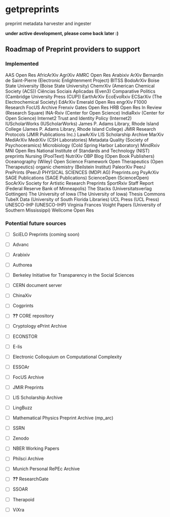 # getpreprints

preprint metadata harvester and ingester

**under active development, please come back later :)**

## Roadmap of Preprint providers to support

### Implemented

AAS Open Res
AfricArXiv
AgriXiv
AMRC Open Res
Arabixiv
ArXiv
Bernardin de Saint-Pierre (Electronic Enlightenment Project)
BITSS
BodoArXiv
Boise State University (Boise State University)
ChemrXiv (American Chemical Society (ACS))
Ciências Sociais Aplicadas (Even3)
Comparative Politics (Cambridge University Press (CUP))
EarthArXiv
EcoEvoRxiv
ECSarXiv (The Electrochemical Society)
EdArXiv
Emerald Open Res
engrXiv
F1000 Research
FocUS Archive
Frenxiv
Gates Open Res
HRB Open Res
In Review (Research Square)
INA-Rxiv (Center for Open Science)
IndiaRxiv (Center for Open Science)
Internet2 Trust and Identity Policy (Internet2)
IUScholarWorks (IUScholarWorks)
James P. Adams Library, Rhode Island College (James P. Adams Library, Rhode Island College)
JMIR Research Protocols (JMIR Publications Inc.)
LawArXiv
LIS Scholarship Archive
MarXiv
MediArXiv
MedrXiv (CSH Laboratories)
Metadata Quality (Society of Psychoceramics)
Microbiology (Cold Spring Harbor Laboratory)
MindRxiv
MNI Open Res
National Institute of Standards and Technology (NIST) preprints
Nursing (PoolText)
NutriXiv
OBP Blog (Open Book Publishers)
Oceanography (Wiley)
Open Science Framework
Open Therapeutics (Open Therapeutics)
organic chemistry (Beilstein Institut)
PaleorXiv
PeerJ PrePrints (PeerJ)
PHYSICAL SCIENCES (MDPI AG)
Preprints.org
PsyArXiv
SAGE Publications (SAGE Publications)
ScienceOpen (ScienceOpen)
SocArXiv
Society for Artistic Research Preprints
SportRxiv
Staff Report (Federal Reserve Bank of Minneapolis)
The Stacks (Universitatsverlag Gottingen)
The University of Iowa (The University of Iowa)
Thesis Commons
TubeX Data (University of South Florida Libraries)
UCL Press (UCL Press)
UNESCO-IHP (UNESCO-IHP)
Virginia Frances Voight Papers (University of Southern Mississippi)
Wellcome Open Res

### Potential future sources

- [ ] SciELO Preprints (coming soon)
- [ ] Advanc
- [ ] Arabixiv
- [ ] Authorea
- [ ] Berkeley Initiative for Transparency in the Social Sciences
- [ ] CERN document server
- [ ] ChinaXiv
- [ ] Cogprints
- [ ] **??** CORE repository
- [ ] Cryptology ePrint Archive
- [ ] ECONSTOR 
- [ ] E-lis
- [ ] Electronic Colloquium on Computational Complexity
- [ ] ESSOAr
- [ ] FocUS Archive
- [ ] JMIR Preprints
- [ ] LIS Scholarship Archive
- [ ] LingBuzz
- [ ] Mathematical Physics Preprint Archive (mp_arc)
- [ ] SSRN
- [ ] Zenodo
- [ ] NBER Working Papers
- [ ] Philsci Archive
- [ ] Munich Personal RePEc Archive
- [ ] **??** ResearchGate
- [ ] SSOAR
- [ ] Therapoid
- [ ] ViXra

